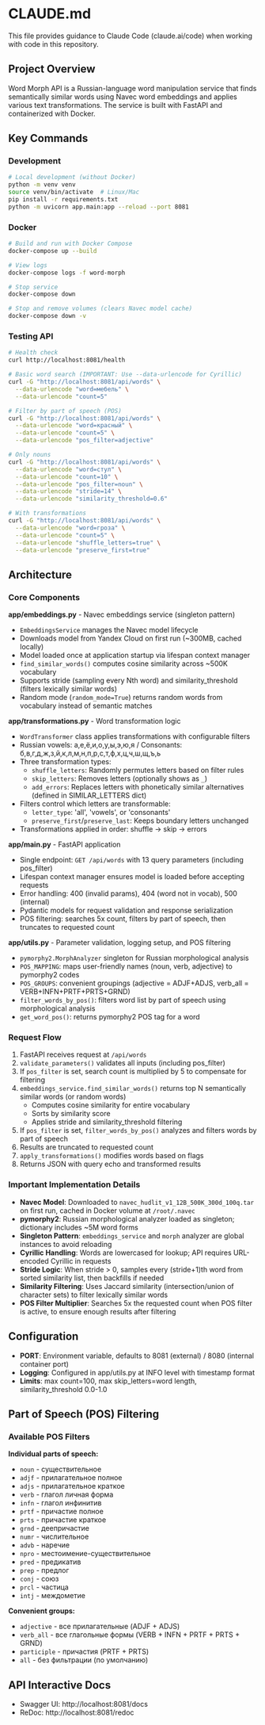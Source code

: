 # CLAUDE.md

This file provides guidance to Claude Code (claude.ai/code) when working with code in this repository.

## Project Overview

Word Morph API is a Russian-language word manipulation service that finds semantically similar words using Navec word embeddings and applies various text transformations. The service is built with FastAPI and containerized with Docker.

## Key Commands

### Development

```bash
# Local development (without Docker)
python -m venv venv
source venv/bin/activate  # Linux/Mac
pip install -r requirements.txt
python -m uvicorn app.main:app --reload --port 8081
```

### Docker

```bash
# Build and run with Docker Compose
docker-compose up --build

# View logs
docker-compose logs -f word-morph

# Stop service
docker-compose down

# Stop and remove volumes (clears Navec model cache)
docker-compose down -v
```

### Testing API

```bash
# Health check
curl http://localhost:8081/health

# Basic word search (IMPORTANT: Use --data-urlencode for Cyrillic)
curl -G "http://localhost:8081/api/words" \
  --data-urlencode "word=мебель" \
  --data-urlencode "count=5"

# Filter by part of speech (POS)
curl -G "http://localhost:8081/api/words" \
  --data-urlencode "word=красный" \
  --data-urlencode "count=5" \
  --data-urlencode "pos_filter=adjective"

# Only nouns
curl -G "http://localhost:8081/api/words" \
  --data-urlencode "word=стул" \
  --data-urlencode "count=10" \
  --data-urlencode "pos_filter=noun" \
  --data-urlencode "stride=14" \
  --data-urlencode "similarity_threshold=0.6"

# With transformations
curl -G "http://localhost:8081/api/words" \
  --data-urlencode "word=гроза" \
  --data-urlencode "count=5" \
  --data-urlencode "shuffle_letters=true" \
  --data-urlencode "preserve_first=true"
```

## Architecture

### Core Components

**app/embeddings.py** - Navec embeddings service (singleton pattern)
- `EmbeddingsService` manages the Navec model lifecycle
- Downloads model from Yandex Cloud on first run (~300MB, cached locally)
- Model loaded once at application startup via lifespan context manager
- `find_similar_words()` computes cosine similarity across ~500K vocabulary
- Supports stride (sampling every Nth word) and similarity_threshold (filters lexically similar words)
- Random mode (`random_mode=True`) returns random words from vocabulary instead of semantic matches

**app/transformations.py** - Word transformation logic
- `WordTransformer` class applies transformations with configurable filters
- Russian vowels: а,е,ё,и,о,у,ы,э,ю,я / Consonants: б,в,г,д,ж,з,й,к,л,м,н,п,р,с,т,ф,х,ц,ч,ш,щ,ъ,ь
- Three transformation types:
  - `shuffle_letters`: Randomly permutes letters based on filter rules
  - `skip_letters`: Removes letters (optionally shows as `_`)
  - `add_errors`: Replaces letters with phonetically similar alternatives (defined in SIMILAR_LETTERS dict)
- Filters control which letters are transformable:
  - `letter_type`: 'all', 'vowels', or 'consonants'
  - `preserve_first`/`preserve_last`: Keeps boundary letters unchanged
- Transformations applied in order: shuffle → skip → errors

**app/main.py** - FastAPI application
- Single endpoint: `GET /api/words` with 13 query parameters (including pos_filter)
- Lifespan context manager ensures model is loaded before accepting requests
- Error handling: 400 (invalid params), 404 (word not in vocab), 500 (internal)
- Pydantic models for request validation and response serialization
- POS filtering: searches 5x count, filters by part of speech, then truncates to requested count

**app/utils.py** - Parameter validation, logging setup, and POS filtering
- `pymorphy2.MorphAnalyzer` singleton for Russian morphological analysis
- `POS_MAPPING`: maps user-friendly names (noun, verb, adjective) to pymorphy2 codes
- `POS_GROUPS`: convenient groupings (adjective = ADJF+ADJS, verb_all = VERB+INFN+PRTF+PRTS+GRND)
- `filter_words_by_pos()`: filters word list by part of speech using morphological analysis
- `get_word_pos()`: returns pymorphy2 POS tag for a word

### Request Flow

1. FastAPI receives request at `/api/words`
2. `validate_parameters()` validates all inputs (including pos_filter)
3. If `pos_filter` is set, search count is multiplied by 5 to compensate for filtering
4. `embeddings_service.find_similar_words()` returns top N semantically similar words (or random words)
   - Computes cosine similarity for entire vocabulary
   - Sorts by similarity score
   - Applies stride and similarity_threshold filtering
5. If `pos_filter` is set, `filter_words_by_pos()` analyzes and filters words by part of speech
6. Results are truncated to requested count
7. `apply_transformations()` modifies words based on flags
8. Returns JSON with query echo and transformed results

### Important Implementation Details

- **Navec Model**: Downloaded to `navec_hudlit_v1_12B_500K_300d_100q.tar` on first run, cached in Docker volume at `/root/.navec`
- **pymorphy2**: Russian morphological analyzer loaded as singleton; dictionary includes ~5M word forms
- **Singleton Pattern**: `embeddings_service` and `morph` analyzer are global instances to avoid reloading
- **Cyrillic Handling**: Words are lowercased for lookup; API requires URL-encoded Cyrillic in requests
- **Stride Logic**: When stride > 0, samples every (stride+1)th word from sorted similarity list, then backfills if needed
- **Similarity Filtering**: Uses Jaccard similarity (intersection/union of character sets) to filter lexically similar words
- **POS Filter Multiplier**: Searches 5x the requested count when POS filter is active, to ensure enough results after filtering

## Configuration

- **PORT**: Environment variable, defaults to 8081 (external) / 8080 (internal container port)
- **Logging**: Configured in app/utils.py at INFO level with timestamp format
- **Limits**: max count=100, max skip_letters=word length, similarity_threshold 0.0-1.0

## Part of Speech (POS) Filtering

### Available POS Filters

**Individual parts of speech:**
- `noun` - существительное
- `adjf` - прилагательное полное
- `adjs` - прилагательное краткое
- `verb` - глагол личная форма
- `infn` - глагол инфинитив
- `prtf` - причастие полное
- `prts` - причастие краткое
- `grnd` - деепричастие
- `numr` - числительное
- `advb` - наречие
- `npro` - местоимение-существительное
- `pred` - предикатив
- `prep` - предлог
- `conj` - союз
- `prcl` - частица
- `intj` - междометие

**Convenient groups:**
- `adjective` - все прилагательные (ADJF + ADJS)
- `verb_all` - все глагольные формы (VERB + INFN + PRTF + PRTS + GRND)
- `participle` - причастия (PRTF + PRTS)
- `all` - без фильтрации (по умолчанию)

## API Interactive Docs

- Swagger UI: http://localhost:8081/docs
- ReDoc: http://localhost:8081/redoc
